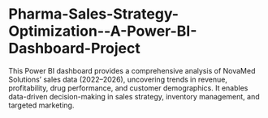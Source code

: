 # Pharma-Sales-Strategy-Optimization--A-Power-BI-Dashboard-Project
This Power BI dashboard provides a comprehensive analysis of NovaMed Solutions’ sales data (2022–2026), uncovering trends in revenue, profitability, drug performance, and customer demographics. It enables data-driven decision-making in sales strategy, inventory management, and targeted marketing.
